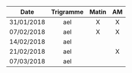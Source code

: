 |Date | Trigramme | Matin  | AM  |
|-----|:---------:|:------:|:---:|
| 31/01/2018 | ael |   X   |  X  |
| 07/02/2018 | ael |   X   |  X  |
| 14/02/2018 | ael |       |     |
| 21/02/2018 | ael |       |  X  |
| 07/03/2018 | ael |       |     |
